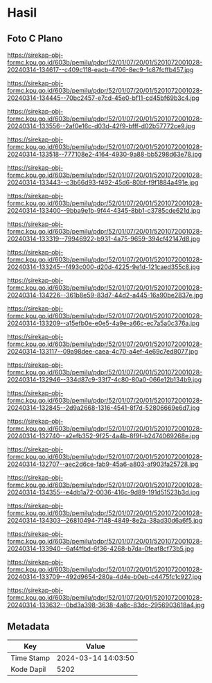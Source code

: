 # Hasil

## Foto C Plano

https://sirekap-obj-formc.kpu.go.id/603b/pemilu/pdpr/52/01/07/20/01/5201072001028-20240314-134617--c409c118-eacb-4706-8ec9-1c87fcffb457.jpg

https://sirekap-obj-formc.kpu.go.id/603b/pemilu/pdpr/52/01/07/20/01/5201072001028-20240314-134445--70bc2457-e7cd-45e0-bf11-cd45bf69b3c4.jpg

https://sirekap-obj-formc.kpu.go.id/603b/pemilu/pdpr/52/01/07/20/01/5201072001028-20240314-133556--2af0e16c-d03d-42f9-bfff-d02b57772ce9.jpg

https://sirekap-obj-formc.kpu.go.id/603b/pemilu/pdpr/52/01/07/20/01/5201072001028-20240314-133518--777108e2-4164-4930-9a88-bb5298d63e78.jpg

https://sirekap-obj-formc.kpu.go.id/603b/pemilu/pdpr/52/01/07/20/01/5201072001028-20240314-133443--c3b66d93-f492-45d6-80bf-f9f1884a491e.jpg

https://sirekap-obj-formc.kpu.go.id/603b/pemilu/pdpr/52/01/07/20/01/5201072001028-20240314-133400--9bba9e1b-9f44-4345-8bb1-c3785cde621d.jpg

https://sirekap-obj-formc.kpu.go.id/603b/pemilu/pdpr/52/01/07/20/01/5201072001028-20240314-133319--79946922-b931-4a75-9659-394cf42147d8.jpg

https://sirekap-obj-formc.kpu.go.id/603b/pemilu/pdpr/52/01/07/20/01/5201072001028-20240314-133245--f493c000-d20d-4225-9e1d-121caed355c8.jpg

https://sirekap-obj-formc.kpu.go.id/603b/pemilu/pdpr/52/01/07/20/01/5201072001028-20240314-134226--361b8e59-83d7-44d2-a445-16a90be2837e.jpg

https://sirekap-obj-formc.kpu.go.id/603b/pemilu/pdpr/52/01/07/20/01/5201072001028-20240314-133209--a15efb0e-e0e5-4a9e-a66c-ec7a5a0c376a.jpg

https://sirekap-obj-formc.kpu.go.id/603b/pemilu/pdpr/52/01/07/20/01/5201072001028-20240314-133117--09a98dee-caea-4c70-a4ef-4e69c7ed8077.jpg

https://sirekap-obj-formc.kpu.go.id/603b/pemilu/pdpr/52/01/07/20/01/5201072001028-20240314-132946--334d87c9-33f7-4c80-80a0-066e12b134b9.jpg

https://sirekap-obj-formc.kpu.go.id/603b/pemilu/pdpr/52/01/07/20/01/5201072001028-20240314-132845--2d9a2668-1316-4541-8f7d-52806669e6d7.jpg

https://sirekap-obj-formc.kpu.go.id/603b/pemilu/pdpr/52/01/07/20/01/5201072001028-20240314-132740--a2efb352-9f25-4a4b-8f9f-b2474069268e.jpg

https://sirekap-obj-formc.kpu.go.id/603b/pemilu/pdpr/52/01/07/20/01/5201072001028-20240314-132707--aec2d6ce-fab9-45a6-a803-af903fa25728.jpg

https://sirekap-obj-formc.kpu.go.id/603b/pemilu/pdpr/52/01/07/20/01/5201072001028-20240314-134355--e4db1a72-0036-416c-9d89-191d51523b3d.jpg

https://sirekap-obj-formc.kpu.go.id/603b/pemilu/pdpr/52/01/07/20/01/5201072001028-20240314-134303--26810494-7148-4849-8e2a-38ad30d6a6f5.jpg

https://sirekap-obj-formc.kpu.go.id/603b/pemilu/pdpr/52/01/07/20/01/5201072001028-20240314-133940--6af4ffbd-6f36-4268-b7da-0feaf8cf73b5.jpg

https://sirekap-obj-formc.kpu.go.id/603b/pemilu/pdpr/52/01/07/20/01/5201072001028-20240314-133709--492d9654-280a-4d4e-b0eb-c4475fc1c927.jpg

https://sirekap-obj-formc.kpu.go.id/603b/pemilu/pdpr/52/01/07/20/01/5201072001028-20240314-133632--0bd3a398-3638-4a8c-83dc-2956903618a4.jpg


## Metadata

| Key        | Value               |
| ---------- | ------------------- |
| Time Stamp | 2024-03-14 14:03:50 |
| Kode Dapil | 5202                |



